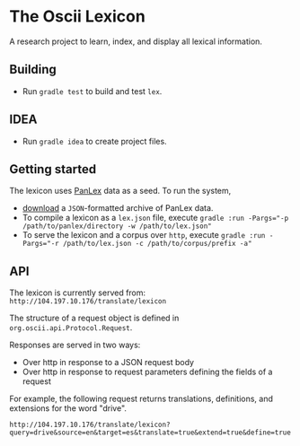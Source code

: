 # The Oscii Lexicon

A research project to learn, index, and display all lexical information.

## Building

* Run `gradle test` to build and test `lex`.

## IDEA

* Run `gradle idea` to create project files.

## Getting started

The lexicon uses [PanLex](http://panlex.org/) data as a seed. To run the
system,
* [download](http://dev.panlex.org/db/) a `JSON`-formatted archive of PanLex data.
* To compile a lexicon as a `lex.json` file,  execute 
  `gradle :run -Pargs="-p /path/to/panlex/directory -w /path/to/lex.json"`
* To serve the lexicon and a corpus over `http`, execute 
  `gradle :run -Pargs="-r /path/to/lex.json -c /path/to/corpus/prefix -a"`

## API

The lexicon is currently served from: `http://104.197.10.176/translate/lexicon` 

The structure of a request object is defined in `org.oscii.api.Protocol.Request`.

Responses are served in two ways:
* Over http in response to a JSON request body
* Over http in response to request parameters defining the fields of a request

For example, the following request returns translations, definitions, and
extensions for the word "drive".

    http://104.197.10.176/translate/lexicon?query=drive&source=en&target=es&translate=true&extend=true&define=true
